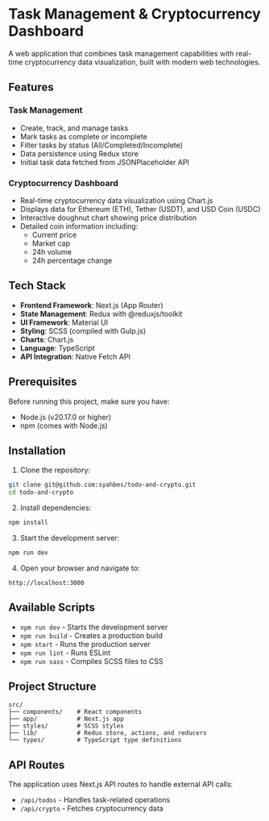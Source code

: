 # Task Management & Cryptocurrency Dashboard

A web application that combines task management capabilities with real-time cryptocurrency data visualization, built with modern web technologies.

## Features

### Task Management
- Create, track, and manage tasks
- Mark tasks as complete or incomplete
- Filter tasks by status (All/Completed/Incomplete)
- Data persistence using Redux store
- Initial task data fetched from JSONPlaceholder API

### Cryptocurrency Dashboard
- Real-time cryptocurrency data visualization using Chart.js
- Displays data for Ethereum (ETH), Tether (USDT), and USD Coin (USDC)
- Interactive doughnut chart showing price distribution
- Detailed coin information including:
  - Current price
  - Market cap
  - 24h volume
  - 24h percentage change

## Tech Stack

- **Frontend Framework**: Next.js (App Router)
- **State Management**: Redux with @reduxjs/toolkit
- **UI Framework**: Material UI
- **Styling**: SCSS (compiled with Gulp.js)
- **Charts**: Chart.js
- **Language**: TypeScript
- **API Integration**: Native Fetch API

## Prerequisites

Before running this project, make sure you have:
- Node.js (v20.17.0 or higher)
- npm (comes with Node.js)

## Installation

1. Clone the repository:
```bash
git clone git@github.com:syahbes/todo-and-crypto.git
cd todo-and-crypto
```

2. Install dependencies:
```bash
npm install
```

3. Start the development server:
```bash
npm run dev
```

4. Open your browser and navigate to:
```
http://localhost:3000
```

## Available Scripts

- `npm run dev` - Starts the development server
- `npm run build` - Creates a production build
- `npm start` - Runs the production server
- `npm run lint` - Runs ESLint
- `npm run sass` - Compiles SCSS files to CSS

## Project Structure

```
src/
├── components/    # React components
├── app/           # Next.js app
├── styles/        # SCSS styles
├── lib/           # Redux store, actions, and reducers
└── types/         # TypeScript type definitions
```

## API Routes

The application uses Next.js API routes to handle external API calls:
- `/api/todos` - Handles task-related operations
- `/api/crypto` - Fetches cryptocurrency data

